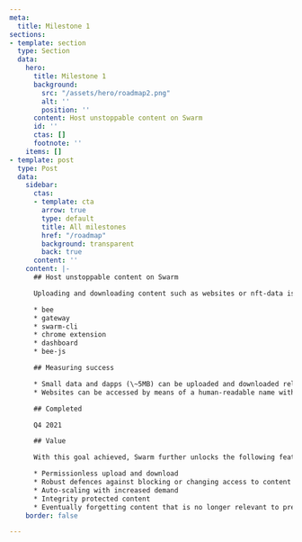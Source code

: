 ```yaml
---
meta:
  title: Milestone 1
sections:
- template: section
  type: Section
  data:
    hero:
      title: Milestone 1
      background:
        src: "/assets/hero/roadmap2.png"
        alt: ''
        position: ''
      content: Host unstoppable content on Swarm
      id: ''
      ctas: []
      footnote: ''
    items: []
- template: post
  type: Post
  data:
    sidebar:
      ctas:
      - template: cta
        arrow: true
        type: default
        title: All milestones
        href: "/roadmap"
        background: transparent
        back: true
      content: ''
    content: |-
      ## Host unstoppable content on Swarm

      Uploading and downloading content such as websites or nft-data is optimised and predictable. This functionality can be accessed through all Swarm products:

      * bee
      * gateway
      * swarm-cli
      * chrome extension
      * dashboard
      * bee-js

      ## Measuring success

      * Small data and dapps (\~5MB) can be uploaded and downloaded reliably
      * Websites can be accessed by means of a human-readable name without the need for completing a blockchain transaction for every update

      ## Completed

      Q4 2021

      ## Value

      With this goal achieved, Swarm further unlocks the following features:

      * Permissionless upload and download
      * Robust defences against blocking or changing access to content once published
      * Auto-scaling with increased demand
      * Integrity protected content
      * Eventually forgetting content that is no longer relevant to preserve
    border: false

---
```

